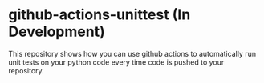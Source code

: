 # github-actions-unittest (In Development)

This repository shows how you can use github actions to automatically run unit tests on your python
code every time code is pushed to your repository.
